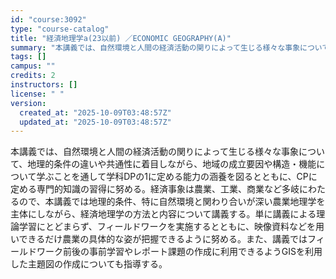 ```yaml
---
id: "course:3092"
type: "course-catalog"
title: "経済地理学a(23以前) ／ECONOMIC GEOGRAPHY(A)"
summary: "本講義では、自然環境と人間の経済活動の関りによって生じる様々な事象について、地理的条件の違いや共通性に着目しながら、地域の成立要因や構造・機能について学ぶことを通して学科DPの1に定める能力の涵養を図るとともに、CPに定める専門的知識の習得…"
tags: []
campus: ""
credits: 2
instructors: []
license: " "
version:
  created_at: "2025-10-09T03:48:57Z"
  updated_at: "2025-10-09T03:48:57Z"
---
```


本講義では、自然環境と人間の経済活動の関りによって生じる様々な事象について、地理的条件の違いや共通性に着目しながら、地域の成立要因や構造・機能について学ぶことを通して学科DPの1に定める能力の涵養を図るとともに、CPに定める専門的知識の習得に努める。経済事象は農業、工業、商業など多岐にわたるので、本講義では地理的条件、特に自然環境と関わり合いが深い農業地理学を主体にしながら、経済地理学の方法と内容について講義する。単に講義による理論学習にとどまらず、フィールドワークを実施するとともに、映像資料などを用いできるだけ農業の具体的な姿が把握できるように努める。また、講義ではフィールドワーク前後の事前学習やレポート課題の作成に利用できるようGISを利用した主題図の作成についても指導する。
